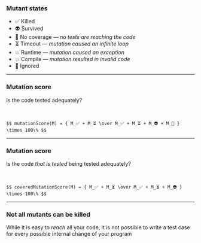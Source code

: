 ### Mutant states

- <!-- .element: class="fragment semi-fade-out" data-fragment-index="1" -->
  ✅ Killed
- <!-- .element: class="fragment semi-fade-out" data-fragment-index="1" -->
  👽 Survived
- <!-- .element: class="fragment" data-fragment-index="1" -->
  <span class="fragment semi-fade-out" data-fragment-index="3">
  🙈 No coverage
  <em class="fragment" data-fragment-index="2">&mdash; no tests are reaching the code</em>
  </span>
- <!-- .element: class="fragment" data-fragment-index="1" -->
  <span class="fragment semi-fade-out" data-fragment-index="3">
  ⏳ Timeout
  <em class="fragment" data-fragment-index="2">&mdash; mutation caused an infinite loop</em>
  </span>
- <!-- .element: class="fragment" data-fragment-index="1" -->
  <span class="fragment semi-fade-out" data-fragment-index="3">
  💥 Runtime
  <em class="fragment" data-fragment-index="2">&mdash; mutation caused an exception</em>
  </span>
- <!-- .element: class="fragment" data-fragment-index="1" -->
  <span class="fragment semi-fade-out" data-fragment-index="3">
  💥 Compile
  <em class="fragment" data-fragment-index="2">&mdash; mutation resulted in invalid code</em>
  </span>
- <!-- .element: class="fragment" data-fragment-index="3" -->
  🤥 Ignored

---

<!-- .slide: data-auto-animate -->

### Mutation score

Is the code tested adequately?

&nbsp;

`$$ mutationScore(M) = { M_✅ + M_⏳ \over M_✅ + M_⏳ + M_👽 + M_🙈 } \times 100\% $$`

---

<!-- .slide: data-auto-animate -->

### Mutation score

Is the code _that is tested_ being tested adequately?

&nbsp;

`$$ coveredMutationScore(M) = { M_✅ + M_⏳ \over M_✅ + M_⏳ + M_👽 } \times 100\% $$`

---

<!-- .slide: data-corporate-style="fancy2" -->

### Not all mutants can be killed

While it is easy to _reach_ all your code, it is not possible to write a test case for every possible internal change of your program
